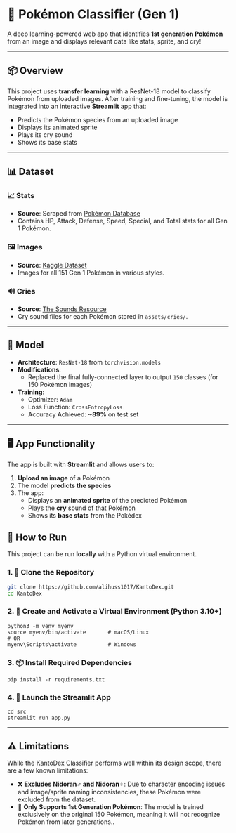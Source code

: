 # 🧠 Pokémon Classifier (Gen 1)

A deep learning-powered web app that identifies **1st generation Pokémon** from an image and displays relevant data like stats, sprite, and cry!

---

## 📦 Overview

This project uses **transfer learning** with a ResNet-18 model to classify Pokémon from uploaded images. After training and fine-tuning, the model is integrated into an interactive **Streamlit** app that:

- Predicts the Pokémon species from an uploaded image
- Displays its animated sprite
- Plays its cry sound
- Shows its base stats

---

## 📊 Dataset

### 📈 Stats
- **Source**: Scraped from [Pokémon Database](https://pokemondb.net)
- Contains HP, Attack, Defense, Speed, Special, and Total stats for all Gen 1 Pokémon.

### 🖼️ Images
- **Source**: [Kaggle Dataset](https://www.kaggle.com/datasets/mikoajkolman/pokemon-images-first-generation17000-files)
- Images for all 151 Gen 1 Pokémon in various styles.

### 🔊 Cries
- **Source**: [The Sounds Resource](https://www.sounds-resource.com/3ds/pokemonultrasunultramoon/sound/9547/)
- Cry sound files for each Pokémon stored in `assets/cries/`.

---

## 🧠 Model

- **Architecture**: `ResNet-18` from `torchvision.models`
- **Modifications**:
  - Replaced the final fully-connected layer to output `150` classes (for 150 Pokémon images)
- **Training**:
  - Optimizer: `Adam`
  - Loss Function: `CrossEntropyLoss`
  - Accuracy Achieved: **~89%** on test set

---

## 🖥️ App Functionality

The app is built with **Streamlit** and allows users to:

1. **Upload an image** of a Pokémon
2. The model **predicts the species**
3. The app:
   - Displays an **animated sprite** of the predicted Pokémon
   - Plays the **cry** sound of that Pokémon
   - Shows its **base stats** from the Pokédex

## 🚀 How to Run

This project can be run **locally** with a Python virtual environment.

### 1. 🔁 Clone the Repository
```bash
git clone https://github.com/alihuss1017/KantoDex.git
cd KantoDex
```

### 2. 🐍 Create and Activate a Virtual Environment (Python 3.10+)
```
python3 -m venv myenv
source myenv/bin/activate       # macOS/Linux
# OR
myenv\Scripts\activate          # Windows
```

### 3. 📦 Install Required Dependencies
```
pip install -r requirements.txt
```

### 4. 🚀 Launch the Streamlit App
```
cd src
streamlit run app.py
```
---

## ⚠️ Limitations

While the KantoDex Classifier performs well within its design scope, there are a few known limitations:

- ❌ **Excludes Nidoran♂ and Nidoran♀**: Due to character encoding issues and image/sprite naming inconsistencies, these Pokémon were excluded from the dataset.
- 🧬 **Only Supports 1st Generation Pokémon**: The model is trained exclusively on the original 150 Pokémon, meaning it will not recognize Pokémon from later generations..



